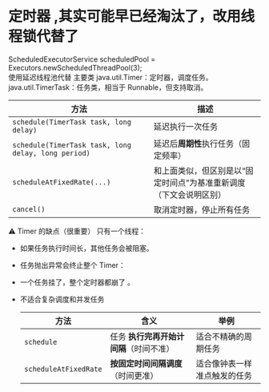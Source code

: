 # 定时器  ,其实可能早已经淘汰了，改用线程锁代替了  
ScheduledExecutorService scheduledPool = Executors.newScheduledThreadPool(3);  
使用延迟线程池代替
主要类
java.util.Timer：定时器，调度任务。  
java.util.TimerTask：任务类，相当于 Runnable，但支持取消。  

| 方法                                                  | 描述                                 |
| --------------------------------------------------- | ---------------------------------- |
| `schedule(TimerTask task, long delay)`              | 延迟执行一次任务                           |
| `schedule(TimerTask task, long delay, long period)` | 延迟后**周期性**执行任务（固定频率）               |
| `scheduleAtFixedRate(...)`                          | 和上面类似，但区别是以“固定时间点”为基准重新调度（下文会说明区别） |
| `cancel()`                                          | 取消定时器，停止所有任务                       |


⚠️ Timer 的缺点（很重要）
只有一个线程：  
- 如果任务执行时间长，其他任务会被阻塞。  
- 任务抛出异常会终止整个 Timer：  
- 一个任务挂了，整个定时器都崩了  。
- 不适合复杂调度和并发任务

  | 方法                    | 含义                     | 举例             |
  | --------------------- | ---------------------- | -------------- |
  | `schedule`            | 任务 **执行完再开始计间隔**（时间不准） | 适合不精确的周期任务     |
  | `scheduleAtFixedRate` | **按固定时间间隔调度**（时间更准）    | 适合像钟表一样准点触发的任务 |
